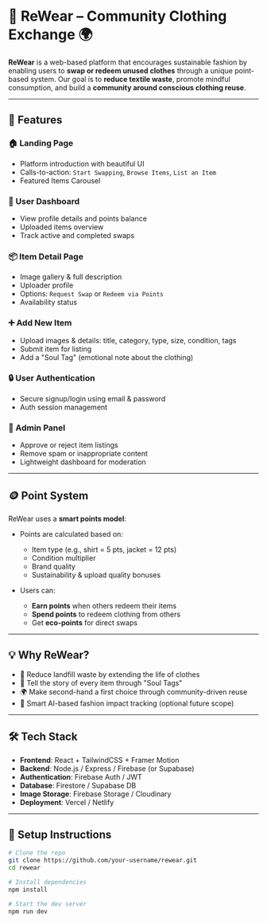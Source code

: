 # 👕 ReWear – Community Clothing Exchange 🌍

**ReWear** is a web-based platform that encourages sustainable fashion by enabling users to **swap or redeem unused clothes** through a unique point-based system. Our goal is to **reduce textile waste**, promote mindful consumption, and build a **community around conscious clothing reuse**.

---

## 🌟 Features

### 🏠 Landing Page
- Platform introduction with beautiful UI
- Calls-to-action: `Start Swapping`, `Browse Items`, `List an Item`
- Featured Items Carousel

### 👤 User Dashboard
- View profile details and points balance
- Uploaded items overview
- Track active and completed swaps

### 📦 Item Detail Page
- Image gallery & full description
- Uploader profile
- Options: `Request Swap` or `Redeem via Points`
- Availability status

### ➕ Add New Item
- Upload images & details: title, category, type, size, condition, tags
- Submit item for listing
- Add a "Soul Tag" (emotional note about the clothing)

### 🔒 User Authentication
- Secure signup/login using email & password
- Auth session management

### 👮 Admin Panel
- Approve or reject item listings
- Remove spam or inappropriate content
- Lightweight dashboard for moderation

---

## 🪙 Point System

ReWear uses a **smart points model**:

- Points are calculated based on:
  - Item type (e.g., shirt = 5 pts, jacket = 12 pts)
  - Condition multiplier
  - Brand quality
  - Sustainability & upload quality bonuses

- Users can:
  - **Earn points** when others redeem their items
  - **Spend points** to redeem clothing from others
  - Get **eco-points** for direct swaps

---

## 💡 Why ReWear?

- 👗 Reduce landfill waste by extending the life of clothes
- 💬 Tell the story of every item through "Soul Tags"
- 🌍 Make second-hand a first choice through community-driven reuse
- 🧠 Smart AI-based fashion impact tracking (optional future scope)

---

## 🛠️ Tech Stack

- **Frontend**: React + TailwindCSS + Framer Motion
- **Backend**: Node.js / Express / Firebase (or Supabase)
- **Authentication**: Firebase Auth / JWT
- **Database**: Firestore / Supabase DB
- **Image Storage**: Firebase Storage / Cloudinary
- **Deployment**: Vercel / Netlify

---

## 🚀 Setup Instructions

```bash
# Clone the repo
git clone https://github.com/your-username/rewear.git
cd rewear

# Install dependencies
npm install

# Start the dev server
npm run dev
